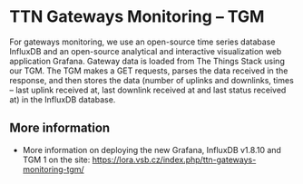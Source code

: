 # TTN Gateways Monitoring – TGM

For gateways monitoring, we use an open-source time series database InfluxDB and an open-source analytical and interactive visualization web application Grafana. Gateway data is loaded from The Things Stack using our TGM. The TGM makes a GET requests, parses the data received in the response, and then stores the data (number of uplinks and downlinks, times – last uplink received at, last downlink received at and last status received at) in the InfluxDB database.

## More information

- More information on deploying the new Grafana, InfluxDB v1.8.10 and TGM 1 on the site: https://lora.vsb.cz/index.php/ttn-gateways-monitoring-tgm/
